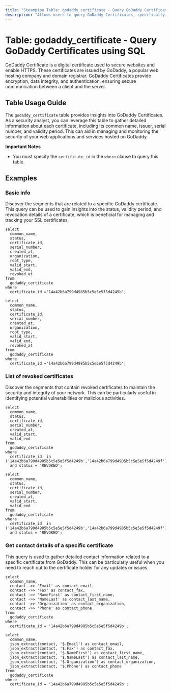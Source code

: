 ```yaml
---
title: "Steampipe Table: godaddy_certificate - Query GoDaddy Certificates using SQL"
description: "Allows users to query GoDaddy Certificates, specifically providing information about the certificate's common name, issuer, serial number, and validity period."
---
```


# Table: godaddy_certificate - Query GoDaddy Certificates using SQL

GoDaddy Certificate is a digital certificate used to secure websites and enable HTTPS. These certificates are issued by GoDaddy, a popular web hosting company and domain registrar. GoDaddy Certificates provide encryption, data integrity, and authentication, ensuring secure communication between a client and the server.

## Table Usage Guide

The `godaddy_certificate` table provides insights into GoDaddy Certificates. As a security analyst, you can leverage this table to gather detailed information about each certificate, including its common name, issuer, serial number, and validity period. This can aid in managing and monitoring the security of your web applications and services hosted on GoDaddy.

**Important Notes**
- You must specify the `certificate_id` in the `where` clause to query this table.

## Examples

### Basic info
Discover the segments that are related to a specific GoDaddy certificate. This query can be used to gain insights into the status, validity period, and revocation details of a certificate, which is beneficial for managing and tracking your SSL certificates.

```sql+postgres
select
  common_name,
  status,
  certificate_id,
  serial_number,
  created_at,
  organization,
  root_type,
  valid_start,
  valid_end,
  revoked_at
from
  godaddy_certificate
where
  certificate_id ='14a42b6a799d4985b5c5e5e5f5d4249b';
```

```sql+sqlite
select
  common_name,
  status,
  certificate_id,
  serial_number,
  created_at,
  organization,
  root_type,
  valid_start,
  valid_end,
  revoked_at
from
  godaddy_certificate
where
  certificate_id ='14a42b6a799d4985b5c5e5e5f5d4249b';
```

### List of revoked certificates
Discover the segments that contain revoked certificates to maintain the security and integrity of your network. This can be particularly useful in identifying potential vulnerabilities or malicious activities.

```sql+postgres
select
  common_name,
  status,
  certificate_id,
  serial_number,
  created_at,
  valid_start,
  valid_end
from
  godaddy_certificate
where
  certificate_id  in ('14a42b6a799d4985b5c5e5e5f5d4249b','14a42b6a799d4985b5c5e5e5f5d4249f')
  and status = 'REVOKED';
```

```sql+sqlite
select
  common_name,
  status,
  certificate_id,
  serial_number,
  created_at,
  valid_start,
  valid_end
from
  godaddy_certificate
where
  certificate_id  in ('14a42b6a799d4985b5c5e5e5f5d4249b','14a42b6a799d4985b5c5e5e5f5d4249f')
  and status = 'REVOKED';
```

### Get contact details of a specific certificate
This query is used to gather detailed contact information related to a specific certificate from GoDaddy. This can be particularly useful when you need to reach out to the certificate holder for any updates or issues.

```sql+postgres
select
  common_name,
  contact ->> 'Email' as contact_email,
  contact ->> 'Fax' as contact_fax,
  contact ->> 'NameFirst' as contact_first_name,
  contact ->> 'NameLast' as contact_last_name,
  contact ->> 'Organization' as contact_organization,
  contact ->> 'Phone' as contact_phone
from
  godaddy_certificate
where
  certificate_id = '14a42b6a799d4985b5c5e5e5f5d4249b';
```

```sql+sqlite
select
  common_name,
  json_extract(contact, '$.Email') as contact_email,
  json_extract(contact, '$.Fax') as contact_fax,
  json_extract(contact, '$.NameFirst') as contact_first_name,
  json_extract(contact, '$.NameLast') as contact_last_name,
  json_extract(contact, '$.Organization') as contact_organization,
  json_extract(contact, '$.Phone') as contact_phone
from
  godaddy_certificate
where
  certificate_id = '14a42b6a799d4985b5c5e5e5f5d4249b';
```